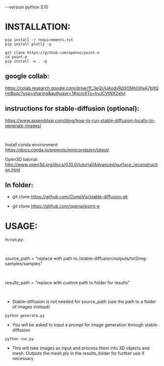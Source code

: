 --version python 3.10

# INSTALLATION:

```
pip install -r requirements.txt
pip install plotly -q

git clone https://github.com/openai/point-e
cd point-e
pip install -e . -q
```

## google collab:
https://colab.research.google.com/drive/1f_3eQUUAodyRd3OMnOHyA7bltQrmBsqc?usp=sharing&authuser=1#scrollTo=hvJCVtNX2xhn

## instructions for stable-diffusion (optional):
https://www.assemblyai.com/blog/how-to-run-stable-diffusion-locally-to-generate-images/

<br />

Install conda environment: https://docs.conda.io/projects/miniconda/en/latest/

Open3D tutorial: http://www.open3d.org/docs/0.10.0/tutorial/Advanced/surface_reconstruction.html

## In folder:

* git clone https://github.com/CompVis/stable-diffusion.git

* git clone https://github.com/openai/point-e

# USAGE:
In run.py:

<br />

source_path = "replace with path to /stable-diffusion/outputs/txt2img-samples/samples"

<br />

results_path = "replace with custom path to folder for results"

<br />

* Stable-diffusion is not needed for source_path (use the path to a folder of images instead)
```
python generate.py
```
* You will be asked to input a prompt for image generation through stable-diffusion
```
python run.py
```

* This will take images as input and process them into 3D objects and mesh. Outputs the mesh.ply in the results_folder for further use if necessary
